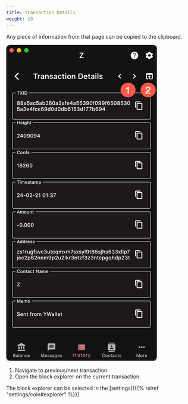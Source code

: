 ```yaml
---
title: Transaction Details
weight: 10
---
```


Any piece of information from that page can
be copied to the clipboard.

![Details](2024-03-07_23-57-31.png)

1. Navigate to previous/next transaction
1. Open the block explorer on the current transaction

The block explorer can be selected in the
[settings]({{% relref "settings/coin#explorer" %}}).
